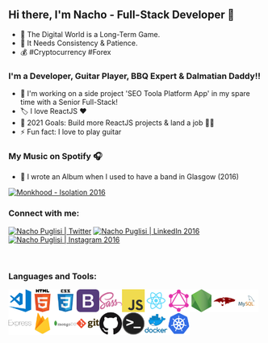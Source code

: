 ## Hi there, I'm Nacho - Full-Stack Developer 👋

- 🔆 The Digital World is a Long-Term Game.
- 💪 It Needs Consistency & Patience.
- 💰 #Cryptocurrency #Forex

### I'm a Developer, Guitar Player, BBQ Expert & Dalmatian Daddy!!

- 🔭 I'm working on a side project 'SEO Toola Platform App' in my spare time with a Senior Full-Stack!
- 🏷️ I love ReactJS ❤️
- 🥅 2021 Goals: Build more ReactJS projects & land a job 🧑‍🚀
- ⚡ Fun fact: I love to play guitar

### My Music on Spotify 🎧

- 🎵 I wrote an Album when I used to have a band in Glasgow (2016)

[<img src="https://cdn.jsdelivr.net/npm/simple-icons@v3/icons/spotify.svg" alt="Monkhood - Isolation 2016" width="45" height="45" target="_blank" />](https://www.instagram.com/monkhooduk/)

### Connect with me:

[<img src="https://cdn.jsdelivr.net/npm/simple-icons@v3/icons/twitter.svg" alt="Nacho Puglisi | Twitter" width="45" height="45" />](https://twitter.com/nachopuglisi)
[<img src="https://cdn.jsdelivr.net/npm/simple-icons@v3/icons/linkedin.svg" alt="Nacho Puglisi | LinkedIn 2016" width="45" height="45" target="_blank" />](https://www.linkedin.com/in/ignacio-puglisi/)
[<img src="https://cdn.jsdelivr.net/npm/simple-icons@4.11.0/icons/instagram.svg" alt="Nacho Puglisi | Instagram 2016" width="45" height="45" target="_blank" />](https://www.instagram.com/monkhooduk/)

<br />

### Languages and Tools:

<img align="left" src="https://raw.githubusercontent.com/github/explore/80688e429a7d4ef2fca1e82350fe8e3517d3494d/topics/visual-studio-code/visual-studio-code.png" alt="Nacho Puglisi | VSC" width="45" height="45" target="_blank" />
<img align="left" src="https://raw.githubusercontent.com/github/explore/80688e429a7d4ef2fca1e82350fe8e3517d3494d/topics/html/html.png" alt="Nacho Puglisi | HTML5" width="45" height="45" target="_blank" />
<img align="left" src="https://raw.githubusercontent.com/github/explore/80688e429a7d4ef2fca1e82350fe8e3517d3494d/topics/css/css.png" alt="Nacho Puglisi | CSS3" width="45" height="45" target="_blank" />
<img align="left" src="https://raw.githubusercontent.com/github/explore/80688e429a7d4ef2fca1e82350fe8e3517d3494d/topics/bootstrap/bootstrap.png" alt="Nacho Puglisi | Bootstrap" width="45" height="45" target="_blank" />
<img align="left" src="https://raw.githubusercontent.com/github/explore/80688e429a7d4ef2fca1e82350fe8e3517d3494d/topics/sass/sass.png" alt="Nacho Puglisi | SASS" width="45" height="45" target="_blank" />
<img align="left" src="https://raw.githubusercontent.com/github/explore/80688e429a7d4ef2fca1e82350fe8e3517d3494d/topics/javascript/javascript.png" alt="Nacho Puglisi | JavaScript" width="45" height="45" target="_blank" />
<img align="left" src="https://raw.githubusercontent.com/github/explore/80688e429a7d4ef2fca1e82350fe8e3517d3494d/topics/react/react.png" alt="Nacho Puglisi | ReactJS" width="45" height="45" target="_blank" />
<img align="left" src="https://raw.githubusercontent.com/github/explore/80688e429a7d4ef2fca1e82350fe8e3517d3494d/topics/graphql/graphql.png" alt="Nacho Puglisi | GrapghQL" width="45" height="45" target="_blank" />
<img align="left" src="https://raw.githubusercontent.com/github/explore/80688e429a7d4ef2fca1e82350fe8e3517d3494d/topics/nodejs/nodejs.png" alt="Nacho Puglisi | NodeJS" width="45" height="45" target="_blank" />
<img align="left" src="https://raw.githubusercontent.com/github/explore/80688e429a7d4ef2fca1e82350fe8e3517d3494d/topics/mongoose/mongoose.png" alt="Nacho Puglisi | MongooseJS" width="45" height="45" target="_blank" />
<img align="left" src="https://raw.githubusercontent.com/github/explore/80688e429a7d4ef2fca1e82350fe8e3517d3494d/topics/mysql/mysql.png" alt="Nacho Puglisi | MySQL" width="45" height="45" target="_blank" />
<img align="left" src="https://raw.githubusercontent.com/github/explore/80688e429a7d4ef2fca1e82350fe8e3517d3494d/topics/express/express.png" alt="Nacho Puglisi | ExpressJS" width="45" height="45" target="_blank" />

<img align="left" src="https://raw.githubusercontent.com/github/explore/80688e429a7d4ef2fca1e82350fe8e3517d3494d/topics/firebase/firebase.png" alt="Nacho Puglisi | Firebase" width="45" height="45" target="_blank" />
<img align="left" src="https://raw.githubusercontent.com/github/explore/80688e429a7d4ef2fca1e82350fe8e3517d3494d/topics/mongodb/mongodb.png" alt="Nacho Puglisi | MongoDB" width="45" height="45" target="_blank" />
<img align="left" src="https://raw.githubusercontent.com/github/explore/80688e429a7d4ef2fca1e82350fe8e3517d3494d/topics/git/git.png" alt="Nacho Puglisi | GIT" width="45" height="45" target="_blank" />
<img align="left" src="https://raw.githubusercontent.com/github/explore/78df643247d429f6cc873026c0622819ad797942/topics/github/github.png" alt="Nacho Puglisi | GitHub" width="45" height="45" target="_blank" />
<img align="left" src="https://raw.githubusercontent.com/github/explore/80688e429a7d4ef2fca1e82350fe8e3517d3494d/topics/terminal/terminal.png" alt="Nacho Puglisi | Terminal" width="45" height="45" target="_blank" />
<img align="left" src="https://raw.githubusercontent.com/github/explore/80688e429a7d4ef2fca1e82350fe8e3517d3494d/topics/docker/docker.png" alt="Nacho Puglisi | Docker" width="45" height="45" target="_blank" />
<img align="left" src="https://raw.githubusercontent.com/github/explore/80688e429a7d4ef2fca1e82350fe8e3517d3494d/topics/kubernetes/kubernetes.png" alt="Nacho Puglisi | Kubernetes" width="45" height="45" target="_blank" />
